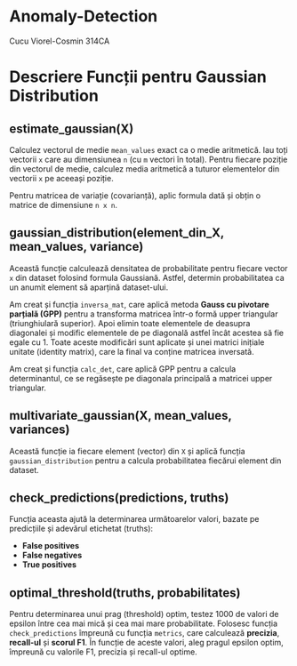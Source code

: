 # Anomaly-Detection
Cucu Viorel-Cosmin 314CA

   # Descriere Funcții pentru Gaussian Distribution

## estimate_gaussian(X)
Calculez vectorul de medie `mean_values` exact ca o medie aritmetică. Iau toți vectorii `x` care au dimensiunea `n` (cu `m` vectori în total). Pentru fiecare poziție din vectorul de medie, calculez media aritmetică a tuturor elementelor din vectorii `x` pe aceeași poziție.

Pentru matricea de variație (covarianță), aplic formula dată și obțin o matrice de dimensiune `n x n`.

## gaussian_distribution(element_din_X, mean_values, variance)
Această funcție calculează densitatea de probabilitate pentru fiecare vector `x` din dataset folosind formula Gaussiană. Astfel, determin probabilitatea ca un anumit element să aparțină dataset-ului.

Am creat și funcția `inversa_mat`, care aplică metoda **Gauss cu pivotare parțială (GPP)** pentru a transforma matricea într-o formă upper triangular (triunghiulară superior). Apoi elimin toate elementele de deasupra diagonalei și modific elementele de pe diagonală astfel încât acestea să fie egale cu 1. Toate aceste modificări sunt aplicate și unei matrici inițiale unitate (identity matrix), care la final va conține matricea inversată.

Am creat și funcția `calc_det`, care aplică GPP pentru a calcula determinantul, ce se regăsește pe diagonala principală a matricei upper triangular.

## multivariate_gaussian(X, mean_values, variances)
Această funcție ia fiecare element (vector) din `X` și aplică funcția `gaussian_distribution` pentru a calcula probabilitatea fiecărui element din dataset.

## check_predictions(predictions, truths)
Funcția aceasta ajută la determinarea următoarelor valori, bazate pe predicțiile și adevărul etichetat (truths):
- **False positives**
- **False negatives**
- **True positives**

## optimal_threshold(truths, probabilitates)
Pentru determinarea unui prag (threshold) optim, testez 1000 de valori de epsilon între cea mai mică și cea mai mare probabilitate. Folosesc funcția `check_predictions` împreună cu funcția `metrics`, care calculează **precizia**, **recall-ul** și **scorul F1**. În funcție de aceste valori, aleg pragul epsilon optim, împreună cu valorile F1, precizia și recall-ul optime.
